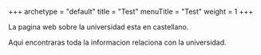 +++
archetype = "default"
title = "Test"
menuTitle = "Test"
weight = 1
+++


La pagina web sobre la universidad esta en castellano.

Aqui encontraras toda la informacion relaciona con la universidad.
